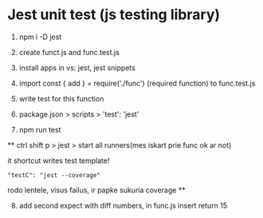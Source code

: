 # Jest unit test (js testing library)

1. npm i -D jest

2. create funct.js and func.test.js

3. install apps in vs: jest, jest snippets

4. import const { add } = require('./func') (required function) to func.test.js

5. write test for this function

6. package.json > scripts > 'test': 'jest'

7. npm run test

\*\*
ctrl shift p > jest > start all runners(mes iskart prie func ok ar not)

it shortcut writes test template!

    "testC": "jest --coverage"

rodo lentele, visus failus, ir papke sukuria coverage
\*\*

8. add second expect with diff numbers, in func.js insert return 15
